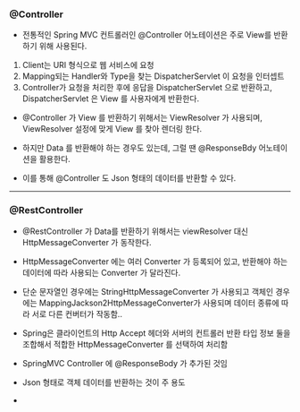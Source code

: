 ### @Controller
- 전통적인 Spring MVC 컨트롤러인 @Controller 어노테이션은 주로 View를 반환하기 위해 사용된다.

1. Client는 URI 형식으로 웹 서비스에 요청
2. Mapping되는 Handler와 Type을 찾는 DispatcherServlet 이 요청을 인터셉트
3. Controller가 요청을 처리한 후에 응답을 DispatcherServlet 으로 반환하고, DispatcherServlet 은 View 를 사용자에게 반환한다.

- @Controller 가 View 를 반환하기 위해서는 ViewResolver 가 사용되며, ViewResolver 설정에 맞게 View 를 찾아 렌더링 한다.

- 하지만 Data 를 반환해야 하는 경우도 있는데, 그럴 땐 @ResponseBdy 어노테이션을 활용한다.
- 이를 통해 @Controller 도 Json 형태의 데이터를 반환할 수 있다.

---
### @RestController


- @RestController 가 Data를 반환하기 위해서는 viewResolver 대신 HttpMessageConverter 가 동작한다.
- HttpMessageConverter 에는 여러 Converter 가 등록되어 있고, 반환해야 하는 데이터에 따라 사용되는 Converter 가 달라진다.
- 단순 문자열인 경우에는 StringHttpMessageConverter 가 사용되고 객체인 경우에는 MappingJackson2HttpMessageConverter가 사용되며 데이터 종류에 따라 서로 다른 컨버터가 작동함..
- Spring은 클라이언트의 Http Accept 헤더와 서버의 컨트롤러 반환 타입 정보 둘을 조합해서 적합한 HttpMessageConverter 를 선택하여 처리함


- SpringMVC Controller 에 @ResponseBody 가 추가된 것임
- Json 형태로 객체 데이터를 반환하는 것이 주 용도
- 
